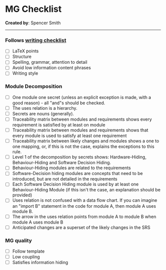 # MG Checklist

**Created by**: Spencer Smith

---
### Follows [writing checklist](https://github.com/ssm-lab/capstone--source-code-optimizer/blob/main/docs/Checklists/Writing-Checklist.pdf)
  - [ ] LaTeX points
  - [ ] Structure
  - [ ] Spelling, grammar, attention to detail
  - [ ] Avoid low information content phrases
  - [ ] Writing style
### Module Decomposition
  - [ ] One module one secret (unless an explicit exception is made, with a good
    reason) - all "and"s should be checked.
  - [ ] The uses relation is a hierarchy.
  - [ ] Secrets are nouns (generally).
  - [ ] Traceability matrix between modules and requirements shows every
    requirement is satisfied by at least on module
  - [ ] Traceability matrix between modules and requirements shows that every
    module is used to satisfy at least one requirement
  - [ ] Traceability matrix between likely changes and modules shows a one to
    one mapping, or, if this is not the case, explains the exceptions to this
    rule.
  - [ ] Level 1 of the decomposition by secrets shows: Hardware-Hiding,
    Behaviour-Hiding and Software Decision Hiding.
  - [ ] Behaviour-Hiding modules are related to the requirements
  - [ ] Software-Decision hiding modules are concepts that need to be
    introduced, but are not detailed in the requirements
  - [ ] Each Software Decision Hiding module is used by at least one
    Behaviour-Hiding Module (if this isn't the case, an explanation should be
    provided)
  - [ ] Uses relation is not confused with a data flow chart. If you can imagine
  an "import B" statement in the code for module A, then module A uses module
  B.
  - [ ] The arrow in the uses relation points from module A to module B when
  module A uses module B
  - [ ] Anticipated changes are a superset of the likely changes in the SRS

### MG quality
  - [ ] Follow template
  - [ ] Low coupling
  - [ ] Satisfies information hiding
